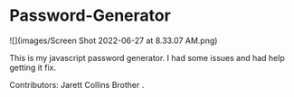 # Password-Generator
![](images/Screen Shot 2022-06-27 at 8.33.07 AM.png)

This is my javascript password generator. I had some issues and had help getting it fix.

Contributors:
Jarett Collins Brother .